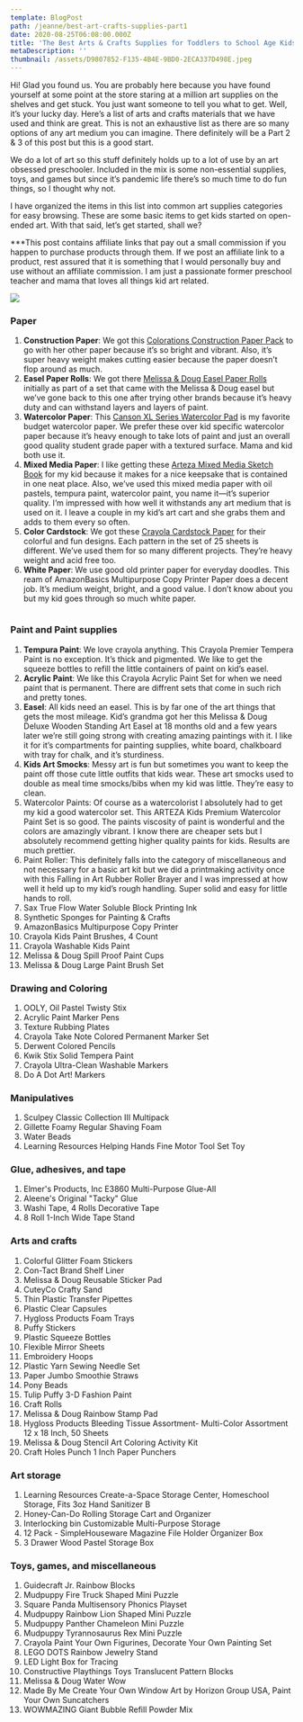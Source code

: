 ```yaml
---
template: BlogPost
path: /jeanne/best-art-crafts-supplies-part1
date: 2020-08-25T06:08:00.000Z
title: 'The Best Arts & Crafts Supplies for Toddlers to School Age Kids, Part 1'
metaDescription: ''
thumbnail: /assets/D9807852-F135-4B4E-9BD0-2ECA337D498E.jpeg
---
```

Hi! Glad you found us. You are probably here because you have found yourself at some point at the store staring at a million art supplies on the shelves and get stuck. You just want someone to tell you what to get. Well, it’s your lucky day. Here’s a list of arts and crafts materials that we have used and think are great. This is not an exhaustive list as there are so many options of any art medium you can imagine. There definitely will be a Part 2 & 3 of this post but this is a good start. 

We do a lot of art so this stuff definitely holds up to a lot of use by an art obsessed preschooler. Included in the mix is some non-essential supplies, toys, and games but since it’s pandemic life there’s so much time to do fun things, so I thought why not. 

I have organized the items in this list into common art supplies categories for easy browsing. These are some basic items to get kids started on open-ended art. With that said, let’s get started, shall we?

\*\**This post contains affiliate links that pay out a small commission if you happen to purchase products through them.  If we post an affiliate link to a product, rest assured that it is something that I would personally buy and use without an affiliate commission. I am just a passionate former preschool teacher and mama that loves all things kid art related. 

![](/assets/daniel-lincoln-HlEu2OvHtI0-unsplash.jpg)

### Paper

1. **Construction Paper**: We got this [Colorations Construction Paper Pack](https://amzn.to/34BRDDG) to go with her other paper because it’s so bright and vibrant. Also, it’s super heavy weight makes cutting easier because the paper doesn’t flop around as much. 
2. **Easel Paper Rolls**: We got there [Melissa & Doug Easel Paper Rolls ](https://amzn.to/2Qt0yiw)initially as part of a set that came with the Melissa & Doug easel but we’ve gone back to this one after trying other brands because it’s heavy duty and can withstand layers and layers of paint. 
3. **Watercolor Paper**: This [Canson XL Series Watercolor Pad](https://amzn.to/3gAFwJs) is my favorite budget watercolor paper. We prefer these over kid specific watercolor paper because it’s heavy enough to take lots of paint and just an overall good quality student grade paper with a textured surface. Mama and kid both use it.
4. **Mixed Media Paper**: I like getting these [Arteza Mixed Media Sketch Book](https://amzn.to/3gBpLSp) for my kid because it makes for a nice keepsake that is contained in one neat place. Also, we’ve used this mixed media paper with oil pastels, tempura paint, watercolor paint, you name it—it’s superior quality. I’m impressed with how well it withstands any art medium that is used on it. I leave a couple in my kid’s art cart and she grabs them and adds to them every so often. 
5. **Color Cardstock**: We got these [Crayola Cardstock Paper](https://amzn.to/2YCxVnL) for their colorful and fun designs. Each pattern in the set of 25 sheets is different. We’ve used them for so many different projects. They’re heavy weight and acid free too.
6. **White Paper**: We use good old printer paper for everyday doodles. This ream of AmazonBasics Multipurpose Copy Printer Paper does a decent job. It’s medium weight, bright, and a good value. I don’t know about you but my kid goes through so much white paper.

![]()

### Paint and Paint supplies

1. **Tempura Paint**: We love crayola anything. This Crayola Premier Tempera Paint is no exception. It’s thick and pigmented. We like to get the squeeze bottles to refill the little containers of paint on kid’s easel.
2. **Acrylic Paint**: We like this Crayola Acrylic Paint Set for when we need paint that is permanent. There are diffrent sets that come in such rich and pretty tones. 
3. **Easel**: All kids need an easel. This is by far one of the art things that gets the most mileage. Kid’s grandma got her this Melissa & Doug Deluxe Wooden Standing Art Easel at 18 months old and a few years later we’re still going strong with creating amazing paintings with it. I like it for it’s compartments for painting supplies, white board, chalkboard with tray for chalk, and it’s sturdiness. 
4. **Kids Art Smocks**: Messy art is fun but sometimes you want to keep the paint off those cute little outfits that kids wear. These art smocks used to double as meal time smocks/bibs when my kid was little. They’re easy to clean.
5. Watercolor Paints: Of course as a watercolorist I absolutely had to get my kid a good watercolor set. This ARTEZA Kids Premium Watercolor Paint Set is so good. The paints viscosity of paint is wonderful and the colors are amazingly vibrant. I know there are cheaper sets but I absolutely recommend getting higher quality paints for kids. Results are much prettier.
6. Paint Roller: This definitely falls into the category of miscellaneous and not necessary for a basic art kit but we did a printmaking activity once with this Falling in Art Rubber Roller Brayer and I was impressed at how well it held up to my kid’s rough handling. Super solid and easy for little hands to roll. 
7. Sax True Flow Water Soluble Block Printing Ink
8. Synthetic Sponges for Painting & Crafts
9. AmazonBasics Multipurpose Copy Printer
10. Crayola Kids Paint Brushes, 4 Count
11. Crayola Washable Kids Paint
12. Melissa & Doug Spill Proof Paint Cups
13. Melissa & Doug Large Paint Brush Set

### Drawing and Coloring

1. OOLY, Oil Pastel Twisty Stix
2. Acrylic Paint Marker Pens
3. Texture Rubbing Plates
4. Crayola Take Note Colored Permanent Marker Set
5. Derwent Colored Pencils
6. Kwik Stix Solid Tempera Paint
7. Crayola Ultra-Clean Washable Markers
8. Do A Dot Art! Markers

### Manipulatives

1. Sculpey Classic Collection III Multipack
2. Gillette Foamy Regular Shaving Foam
3. Water Beads
4. Learning Resources Helping Hands Fine Motor Tool Set Toy

### Glue, adhesives, and tape

1. Elmer's Products, Inc E3860 Multi-Purpose Glue-All
2. Aleene's Original "Tacky" Glue
3. Washi Tape, 4 Rolls Decorative Tape
4. 8 Roll 1-Inch Wide Tape Stand

### Arts and crafts

1. Colorful Glitter Foam Stickers
2. Con-Tact Brand Shelf Liner
3. Melissa & Doug Reusable Sticker Pad
4. CuteyCo Crafty Sand
5. Thin Plastic Transfer Pipettes
6. Plastic Clear Capsules
7. Hygloss Products Foam Trays
8. Puffy Stickers
9. Plastic Squeeze Bottles
10. Flexible Mirror Sheets
11. Embroidery Hoops
12. Plastic Yarn Sewing Needle Set
13. Paper Jumbo Smoothie Straws
14. Pony Beads
15. Tulip Puffy 3-D Fashion Paint
16. Craft Rolls
17. Melissa & Doug Rainbow Stamp Pad
18. Hygloss Products Bleeding Tissue Assortment- Multi-Color Assortment 12 x 18 Inch, 50 Sheets
19. Melissa & Doug Stencil Art Coloring Activity Kit
20. Craft Holes Punch 1 Inch Paper Punchers

### Art storage

1. Learning Resources Create-a-Space Storage Center, Homeschool Storage, Fits 3oz Hand Sanitizer B
2. Honey-Can-Do Rolling Storage Cart and Organizer
3. Interlocking bin Customizable Multi-Purpose Storage
4. 12 Pack - SimpleHouseware Magazine File Holder Organizer Box
5. 3 Drawer Wood Pastel Storage Box

### Toys, games, and miscellaneous

1. Guidecraft Jr. Rainbow Blocks
2. Mudpuppy Fire Truck Shaped Mini Puzzle
3. Square Panda Multisensory Phonics Playset
4. Mudpuppy Rainbow Lion Shaped Mini Puzzle
5. Mudpuppy Panther Chameleon Mini Puzzle
6. Mudpuppy Tyrannosaurus Rex Mini Puzzle
7. Crayola Paint Your Own Figurines, Decorate Your Own Painting Set
8. LEGO DOTS Rainbow Jewelry Stand
9. LED Light Box for Tracing
10. Constructive Playthings Toys Translucent Pattern Blocks
11. Melissa & Doug Water Wow
12. Made By Me Create Your Own Window Art by Horizon Group USA, Paint Your Own Suncatchers
13. WOWMAZING Giant Bubble Refill Powder Mix
